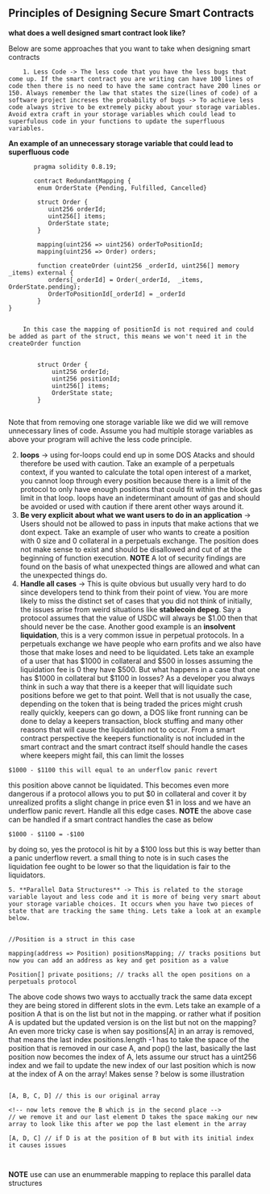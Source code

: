 ## Principles of Designing Secure Smart Contracts

**what does a well designed smart contract look like?**

Below are some approaches that you want to take when designing smart contracts

        1. Less Code -> The less code that you have the less bugs that come up. If the smart contract you are writing can have 100 lines of code then there is no need to have the same contract have 200 lines or 150. Always remember the law that states the size(lines of code) of a software project increses the probability of bugs -> To achieve less code always strive to be extremely picky about your storage variables. Avoid extra craft in your storage variables which could lead to superfulous code in your functions to update the superfluous variables.
   
   **An example of an unnecessary storage variable that could lead to superfluous code**
   
 ```solidity
        pragma solidity 0.8.19;

        contract RedundantMapping {
         enum OrderState {Pending, Fulfilled, Cancelled}

         struct Order {
            uint256 orderId;
            uint256[] items;
            OrderState state;
         }

         mapping(uint256 => uint256) orderToPositionId;
         mapping(uint256 => Order) orders;

         function createOrder (uint256 _orderId, uint256[] memory _items) external {
            orders[_orderId] = Order(_orderId,  _items, OrderState.pending);
            OrderToPositionId[_orderId] = _orderId
         }
}
        
 ```

        In this case the mapping of positionId is not required and could be added as part of the struct, this means we won't need it in the createOrder function
```solidity

        struct Order {
            uint256 orderId;
            uint256 positionId;
            uint256[] items;
            OrderState state;
        }
        
```

Note that from removing one storage variable like we did we will remove unnecessary lines of code. Assume you had multiple storage variables as above your program will achive the less code principle. 
   


   2. **loops** -> using for-loops could end up in some DOS Atacks and should therefore be used with caution. Take an example of a perpetuals context, if you wanted to calculate the total open interest of a market, you cannot loop through every position because there is a limit of the protocol to only have enough positions that could fit within the block gas limit in that loop. loops have an indeterminant amount of gas and should be avoided or used with caution if there arent other ways around it.
   3.  **Be very explicit about what we want users to do in an application** -> Users should not be allowed to pass in inputs that make actions that we dont expect. Take an example of user who wants to create a position with 0 size and 0 collateral in a perpetuals exchange. The position does not make sense to exist and should be disallowed and cut of at the beginning of function execution. 
   **NOTE** A lot of security findings are found on the basis of what unexpected things are allowed and what can the unexpected things do.
   4. **Handle all cases** -> This is quite obvious but usually very hard to do since developers tend to think from their point of view. You are more likely to miss the distinct set of cases  that you did not think of initially, the issues arise from weird situations like **stablecoin depeg**. Say a protocol assumes that the value of USDC will always be $1.00 then that should never be the case. Another good example is an **insolvent liquidation**, this is a very common issue in perpetual protocols. In a perpetuals exchange we have people who earn profits and we also have those that make loses and need to be liquidated. Lets take an example of a user that has $1000 in collateral and  $500 in losses  assuming the liquidation fee is 0 they have $500. But what happens in a case that one has $1000 in collateral but $1100 in losses? As a developer you always think in such a way that there is a keeper that will liquidate such positions before we get to that point. Well that is not usually the case, depending on the token that is being traded the prices might crush really quickly, keepers can go down, a DOS like front running can be done to delay a keepers transaction, block stuffing and many other reasons that will cause the liquidation not to occur. From a smart contract perspective the keepers functionality is not included in the smart contract and the smart contract itself should handle the cases where keepers might fail, this can limit the losses
   ```solidity
   $1000 - $1100 this will equal to an underflow panic revert
   
   ```

   this position above cannot be liquidated. This becomes even more dangerous if a protocol allows you to put $0 in collateral and cover it by unrealized profits a  slight change in price even $1 in loss and we have an underflow panic revert. Handle all this edge cases. **NOTE** the above case can be handled if a smart contract handles the case as below 

   ```solidity
   $1000 - $1100 = -$100
   
   ```
   by doing so, yes the protocol is hit by a $100 loss but  this is way better than a panic underflow revert. a small thing to note is in such cases the liquidation fee ought to be lower so that the liquidation is fair to the liquidators.
   


    5. **Parallel Data Structures** -> This is related to the storage variable layout and less code and it is more of being very smart about your storage variable choices. It occurs when you have two pieces of state that are tracking the same thing. Lets take a look at an example below.

```solidity

//Position is a struct in this case

mapping(address => Position) positionsMapping; // tracks positions but now you can add an address as key and get position as a value

Position[] private positions; // tracks all the open positions on a perpetuals protocol

```

The above code shows two ways to acctually track the same data except they are being stored in different slots in the evm. Lets take an example of a position A that is on the list but not in the mapping. or rather what if position A is updated but the updated version is on the list but not on the mapping? An even more tricky case is when say positions[A] in an array is removed, that means the last index positions.length -1 has to take the space of the position that is removed in our case A, and  pop() the last, basically the last position now becomes the index of A, lets assume our struct has a uint256 index and we fail to update the new index of our last position which is now at the index of A on the array! Makes sense ? below is some illustration

```solidity

[A, B, C, D] // this is our original array

<!-- now lets remove the B which is in the second place -->
// we remove it and our last element D takes the space making our new array to look like this after we pop the last element in the array

[A, D, C] // if D is at the position of B but with its initial index it causes issues



```
**NOTE** use can use an enummerable mapping to replace this   parallel data structures
   


